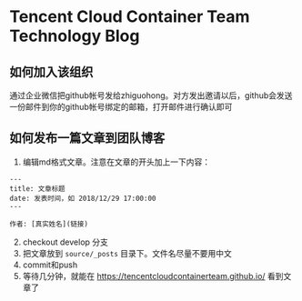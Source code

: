 # Tencent Cloud Container Team Technology Blog

## 如何加入该组织
通过企业微信把github帐号发给zhiguohong。对方发出邀请以后，github会发送一份邮件到你的github帐号绑定的邮箱，打开邮件进行确认即可

## 如何发布一篇文章到团队博客
1. 编辑md格式文章。注意在文章的开头加上一下内容：
```
---
title: 文章标题
date: 发表时间，如 2018/12/29 17:00:00
---

作者: [真实姓名](链接)
```

2. checkout develop 分支
3. 把文章放到 `source/_posts` 目录下。文件名尽量不要用中文
4. commit和push
5. 等待几分钟，就能在 https://tencentcloudcontainerteam.github.io/ 看到文章了
